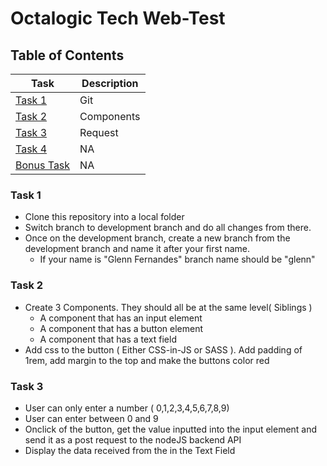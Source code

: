 # Octalogic Tech Web-Test
## Table of Contents

| Task | Description |
| ----------- | ----------- |
| [ Task 1 ](#task-1) | Git |
| [ Task 2 ](#task-2) | Components |
| [ Task 3 ](#task-3) | Request |
| [ Task 4 ](#task-4) | NA |
| [ Bonus Task ](#bonus-task) | NA |

### Task 1

- Clone this repository into a local folder
- Switch branch to development branch and do all changes from there.
- Once on the development branch, create a new branch from the development branch and name it after your first name.
  - If your name is "Glenn Fernandes" branch name should be "glenn"

### Task 2

- Create 3 Components. They should all be at the same level( Siblings )
  - A component that has an input element
  - A component that has a button element
  - A component that has a text field
- Add css to the button ( Either CSS-in-JS or SASS ). Add padding of 1rem, add margin to the top and make the buttons color red

### Task 3

- User can only enter a number ( 0,1,2,3,4,5,6,7,8,9)
- User can enter between 0 and 9
- Onclick of the button, get the value inputted into the input element and send it as a post request to the nodeJS backend API
- Display the data received from the in the Text Field
